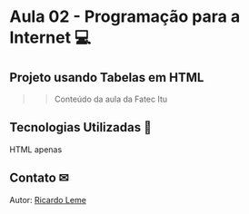 # Aula 02 - Programação para a Internet 💻
## Projeto usando Tabelas em HTML
>>Conteúdo da aula da Fatec Itu

## Tecnologias Utilizadas 🤖
HTML apenas

## Contato ✉
Autor: [Ricardo Leme](ricardo.leme@fatec.sp.gov.br)